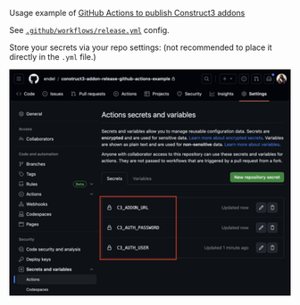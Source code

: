 Usage example of [GitHub Actions to publish Construct3 addons](https://github.com/endel/construct3-addon-release-github-actions)

See [`.github/workflows/release.yml`](.github/workflows/release.yml) config.

Store your secrets via your repo settings: (not recommended to place it directly
in the `.yml` file.)

![Screenshot Secret Variables](screenshot-env-vars.png)

